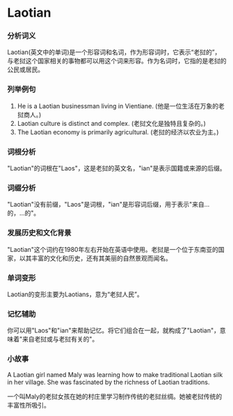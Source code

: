# Laotian

### 分析词义

  

Laotian(英文中的单词)是一个形容词和名词，作为形容词时，它表示“老挝的”，与老挝这个国家相关的事物都可以用这个词来形容。作为名词时，它指的是老挝的公民或居民。

  

### 列举例句

  

1.  He is a Laotian businessman living in Vientiane. (他是一位生活在万象的老挝商人。)
2.  Laotian culture is distinct and complex. (老挝文化是独特且复杂的。)
3.  The Laotian economy is primarily agricultural. (老挝的经济以农业为主。)

  

### 词根分析

  

"Laotian"的词根在"Laos"，这是老挝的英文名，"ian"是表示国籍或来源的后缀。

  

### 词缀分析

  

"Laotian"没有前缀，"Laos"是词根，"ian"是形容词后缀，用于表示"来自...的，...的"。

  

### 发展历史和文化背景

  

"Laotian"这个词约在1980年左右开始在英语中使用。老挝是一个位于东南亚的国家，以其丰富的文化和历史，还有其美丽的自然景观而闻名。

  

### 单词变形

  

Laotian的变形主要为Laotians，意为“老挝人民”。

  

### 记忆辅助

  

你可以用"Laos"和"ian"来帮助记忆。将它们组合在一起，就构成了"Laotian"，意味着"来自老挝或与老挝有关的"。

  

### 小故事

  

A Laotian girl named Maly was learning how to make traditional Laotian silk in her village. She was fascinated by the richness of Laotian traditions.

  

一个叫Maly的老挝女孩在她的村庄里学习制作传统的老挝丝绸。她被老挝传统的丰富性所吸引。
